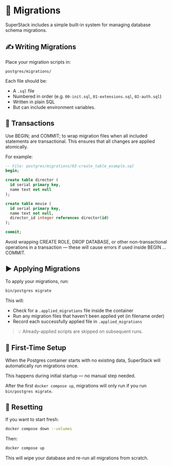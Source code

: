 # 📜 Migrations

SuperStack includes a simple built-in system for managing database schema
migrations.

## ✍️ Writing Migrations

Place your migration scripts in:

```
postgres/migrations/
```

Each file should be:

- A `.sql` file
- Numbered in order (e.g. `00-init.sql`, `01-extensions.sql`, `02-auth.sql`)
- Written in plain SQL
- But can include environment variables.

## 🔁 Transactions

Use BEGIN; and COMMIT; to wrap migration files when all included statements are
transactional. This ensures that all changes are applied atomically.

For example:

```sql
-- File: postgres/migrations/03-create_table_example.sql
begin;

create table director (
  id serial primary key,
  name text not null
);

create table movie (
  id serial primary key,
  name text not null,
  director_id integer references director(id)
);

commit;
```

Avoid wrapping CREATE ROLE, DROP DATABASE, or other non-transactional
operations in a transaction — these will cause errors if used inside BEGIN ...
COMMIT.

## ▶️ Applying Migrations

To apply your migrations, run:

```sh
bin/postgres migrate
```

This will:

- Check for a `.applied_migrations` file inside the container
- Run any migration files that haven’t been applied yet (in filename order)
- Record each successfully applied file in `.applied_migrations`

> 💡 Already-applied scripts are skipped on subsequent runs.

## 🧪 First-Time Setup

When the Postgres container starts with no existing data, SuperStack will
automatically run migrations once.

This happens during initial startup — no manual step needed.

After the first `docker compose up`, migrations will only run if you run
`bin/postgres migrate`.

## 🔄 Resetting

If you want to start fresh:

```sh
docker compose down --volumes
```

Then:

```sh
docker compose up
```

This will wipe your database and re-run all migrations from scratch.
